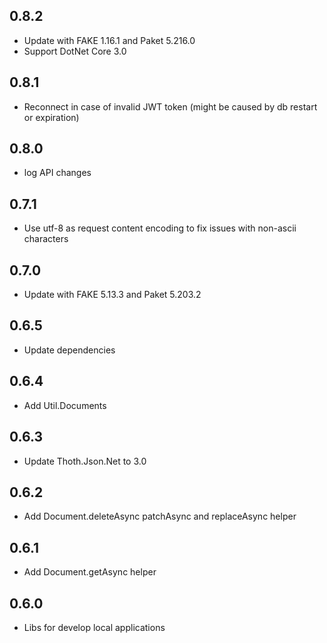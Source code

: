## 0.8.2
* Update with FAKE 1.16.1 and Paket 5.216.0
* Support DotNet Core 3.0

## 0.8.1
* Reconnect in case of invalid JWT token (might be caused by db restart or expiration)

## 0.8.0
* log API changes

## 0.7.1
* Use utf-8 as request content encoding to fix issues with non-ascii characters

## 0.7.0
* Update with FAKE 5.13.3 and Paket 5.203.2

## 0.6.5
* Update dependencies

## 0.6.4
* Add Util.Documents

## 0.6.3
* Update Thoth.Json.Net to 3.0

## 0.6.2
* Add Document.deleteAsync patchAsync and replaceAsync helper

## 0.6.1
* Add Document.getAsync helper

## 0.6.0
* Libs for develop local applications